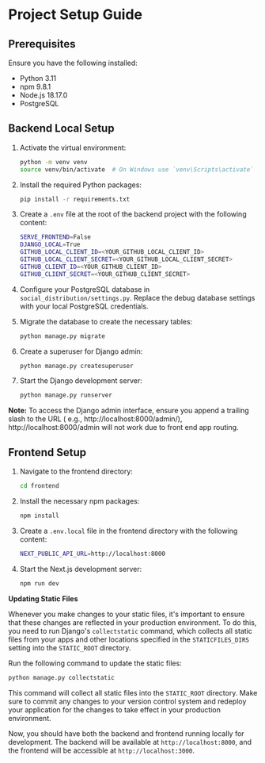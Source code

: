 # Project Setup Guide

## Prerequisites

Ensure you have the following installed:

- Python 3.11
- npm 9.8.1
- Node.js 18.17.0
- PostgreSQL

## Backend Local Setup

1. Activate the virtual environment:

   ```bash
   python -m venv venv
   source venv/bin/activate  # On Windows use `venv\Scripts\activate`
   ```

2. Install the required Python packages:

   ```bash
   pip install -r requirements.txt
   ```

3. Create a `.env` file at the root of the backend project with the following content:

   ```bash
   SERVE_FRONTEND=False
   DJANGO_LOCAL=True
   GITHUB_LOCAL_CLIENT_ID=<YOUR_GITHUB_LOCAL_CLIENT_ID>
   GITHUB_LOCAL_CLIENT_SECRET=<YOUR_GITHUB_LOCAL_CLIENT_SECRET>
   GITHUB_CLIENT_ID=<YOUR_GITHUB_CLIENT_ID>
   GITHUB_CLIENT_SECRET=<YOUR_GITHUB_CLIENT_SECRET>
   ```

4. Configure your PostgreSQL database in `social_distribution/settings.py`. Replace the debug database settings with
   your local PostgreSQL credentials.

5. Migrate the database to create the necessary tables:

   ```bash
   python manage.py migrate
   ```

6. Create a superuser for Django admin:

   ```bash
   python manage.py createsuperuser
   ```

7. Start the Django development server:

   ```bash
   python manage.py runserver
   ```

**Note:** To access the Django admin interface, ensure you append a trailing slash to the URL (
e.g., http://localhost:8000/admin/), http://localhost:8000/admin will not work due to front end app routing.

## Frontend Setup

1. Navigate to the frontend directory:

   ```bash
   cd frontend
   ```

2. Install the necessary npm packages:

   ```bash
   npm install
   ```

3. Create a `.env.local` file in the frontend directory with the following content:

   ```bash
   NEXT_PUBLIC_API_URL=http://localhost:8000
   ```

4. Start the Next.js development server:

   ```bash
   npm run dev
   ```

**Updating Static Files**

Whenever you make changes to your static files, it's important to ensure that these changes are reflected in your production environment. To do this, you need to run Django's `collectstatic` command, which collects all static files from your apps and other locations specified in the `STATICFILES_DIRS` setting into the `STATIC_ROOT` directory.

Run the following command to update the static files:

```bash
python manage.py collectstatic
```

This command will collect all static files into the `STATIC_ROOT` directory. Make sure to commit any changes to your version control system and redeploy your application for the changes to take effect in your production environment.

Now, you should have both the backend and frontend running locally for development. The backend will be available
at `http://localhost:8000`, and the frontend will be accessible at `http://localhost:3000`.
